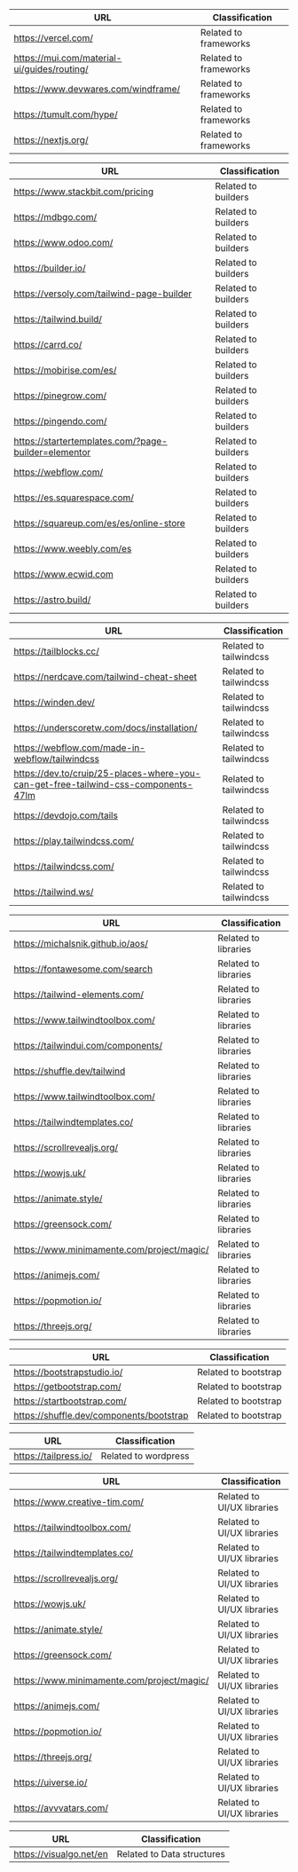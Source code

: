 | URL                                       | Classification       |
|-------------------------------------------|----------------------|
| https://vercel.com/                       | Related to frameworks |
| https://mui.com/material-ui/guides/routing/| Related to frameworks |
| https://www.devwares.com/windframe/        | Related to frameworks |
| https://tumult.com/hype/                   | Related to frameworks |
| https://nextjs.org/                       | Related to frameworks |


| URL                                         | Classification     |
|---------------------------------------------|--------------------|
| https://www.stackbit.com/pricing            | Related to builders |
| https://mdbgo.com/                          | Related to builders |
| https://www.odoo.com/                       | Related to builders |
| https://builder.io/                        | Related to builders |
| https://versoly.com/tailwind-page-builder  | Related to builders |
| https://tailwind.build/                    | Related to builders |
| https://carrd.co/                          | Related to builders |
| https://mobirise.com/es/                  | Related to builders |
| https://pinegrow.com/                     | Related to builders |
| https://pingendo.com/                     | Related to builders |
| https://startertemplates.com/?page-builder=elementor | Related to builders |
| https://webflow.com/                     | Related to builders |
| https://es.squarespace.com/              | Related to builders |
| https://squareup.com/es/es/online-store | Related to builders |
| https://www.weebly.com/es              | Related to builders |
| https://www.ecwid.com                 | Related to builders |
| https://astro.build/               | Related to builders |



| URL                                            | Classification       |
|------------------------------------------------|----------------------|
| https://tailblocks.cc/                         | Related to tailwindcss |
| https://nerdcave.com/tailwind-cheat-sheet     | Related to tailwindcss |
| https://winden.dev/                           | Related to tailwindcss |
| https://underscoretw.com/docs/installation/   | Related to tailwindcss |
| https://webflow.com/made-in-webflow/tailwindcss | Related to tailwindcss |
| https://dev.to/cruip/25-places-where-you-can-get-free-tailwind-css-components-47lm | Related to tailwindcss |
| https://devdojo.com/tails                    | Related to tailwindcss |
| https://play.tailwindcss.com/               | Related to tailwindcss |
| https://tailwindcss.com/                   | Related to tailwindcss |
| https://tailwind.ws/                         | Related to tailwindcss |


| URL                                         | Classification     |
|---------------------------------------------|--------------------|
| https://michalsnik.github.io/aos/            | Related to libraries |
| https://fontawesome.com/search               | Related to libraries |
| https://tailwind-elements.com/               | Related to libraries |
| https://www.tailwindtoolbox.com/             | Related to libraries |
| https://tailwindui.com/components/           | Related to libraries |
| https://shuffle.dev/tailwind                | Related to libraries |
| https://www.tailwindtoolbox.com/             | Related to libraries |
| https://tailwindtemplates.co/               | Related to libraries |
| https://scrollrevealjs.org/             | Related to libraries |
| https://wowjs.uk/                  | Related to libraries |
| https://animate.style/            | Related to libraries |
| https://greensock.com/           | Related to libraries |
| https://www.minimamente.com/project/magic/ | Related to libraries |
| https://animejs.com/            | Related to libraries |
| https://popmotion.io/          | Related to libraries |
| https://threejs.org/          | Related to libraries |


| URL                                      | Classification     |
|------------------------------------------|--------------------|
| https://bootstrapstudio.io/             | Related to bootstrap |
| https://getbootstrap.com/              | Related to bootstrap |
| https://startbootstrap.com/           | Related to bootstrap |
| https://shuffle.dev/components/bootstrap | Related to bootstrap |


| URL                                    | Classification     |
|----------------------------------------|--------------------|
| https://tailpress.io/                 | Related to wordpress |


| URL                                           | Classification      |
|-----------------------------------------------|---------------------|
| https://www.creative-tim.com/                 | Related to UI/UX libraries |
| https://tailwindtoolbox.com/                  | Related to UI/UX libraries |
| https://tailwindtemplates.co/                | Related to UI/UX libraries |
| https://scrollrevealjs.org/                  | Related to UI/UX libraries |
| https://wowjs.uk/                           | Related to UI/UX libraries |
| https://animate.style/                     | Related to UI/UX libraries |
| https://greensock.com/                    | Related to UI/UX libraries |
| https://www.minimamente.com/project/magic/ | Related to UI/UX libraries |
| https://animejs.com/                    | Related to UI/UX libraries |
| https://popmotion.io/                  | Related to UI/UX libraries |
| https://threejs.org/                  | Related to UI/UX libraries |
| https://uiverse.io/             | Related to UI/UX libraries |
| https://avvvatars.com/             | Related to UI/UX libraries |


| URL                                           | Classification      |
|-----------------------------------------------|---------------------|
| https://visualgo.net/en            | Related to Data structures |


